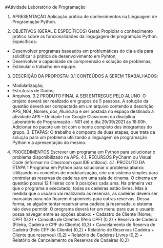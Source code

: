 #Atividade Laboratório de Programação

1. APRESENTAÇÃO
Aplicação prática de conhecimentos na Linguagem de Programação Python.

2. OBJETIVOS (GERAL E ESPECÍFICOS)
Geral: Propiciar o conhecimento prático sobre as funcionalidades da lingugagem de
programção Python.
Específicos:
- Desenvolver programas baseados em problemáticas do dia a dia para solidificar a
prática de desenvolvimento em Pyhton;
- Desenvolver a capacidade de compreensão e solução de problemas;
- Estimular o trabalho em equipe.

3. DESCRIÇÃO DA PROPOSTA:
  3.1 CONTEÚDOS A SEREM TRABALHADOS:
- Modularização;
- Estruturas de Dados;
- Arquivos.
3.2 PRODUTO FINAL A SER ENTREGUE PELO ALUNO:
O projeto deverá ser realizado em grupos de 5 pessoas.
A solução da questão deverá ser compactada em um arquivo contendo a descrição
APS_N04_Nomes_dos_Aluno.zip e ser postada no espaço destinado à atividade APS –
Unidade I no Google Classroom da disciplina Laboratório de Programação - N01 até o dia
29/09/2021 às 18:00h.
Adicionar no pacote um txt com o nome completo dos integrantes do grupo.
  3. ETAPAS:
O trabalho é composto de duas etapas, que trata da solução para um problema utilizando a
linguagem de programação Python e a apresentação do mesmo.

4. PROCEDIMENTOS
Escrever um programa em Python para solucionar o problema disponibilizado na APS.
4.1. RECURSOS
PyCharm ou Visual Code (informar no Classroom qual IDE utilizou).
4.1. PRODUTO DA ETAPA 1
Programa em Python para solucionar o problema abaixo:
Utilizando os conceitos de modularização, crie um sistema simples para controlar
as reservas de cadeiras em uma sala de cinema. O cinema em questão possui 12
filleiras com 8 posições cada uma.
Na primeira vez que o programa é executado, todas as cadeiras estão livres. Mas à
medida que o usuário vai realizando as reservas, as cadeiras devem ser marcadas
para não ficarem disponíveis para outras reservas. Dessa forma, se alguém tentar
reservar uma cadeira já reservada, o sistema não deve permitir.
O programa deverá ter um menu para que o usuário possa navegar entre as
opções abaixo:
• Cadastro de Cliente (Nome, CPF) (0,2)
• Consulta de Clientes (Pelo CPF) (0,2)
• Reserva de Cadeira (Fileira, Cadeira e CPF do Cliente) (0,3)
• Cancelamento de Reserva de Cadeira (Pelo CPF do Cliente) (0,2)
• Relatório de Reservas (Cadeira + Cliente que reservou) (0,2)
• Relatório de Cadeiras Livres (0,2)
• Relatório de Cancelamento de Reservas de Cadeiras (0,2)
